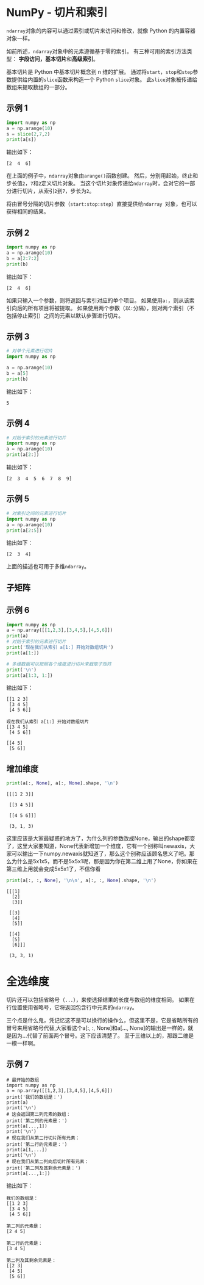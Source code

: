 # NumPy - 切片和索引

`ndarray`对象的内容可以通过索引或切片来访问和修改，就像 Python 的内置容器对象一样。

如前所述，`ndarray`对象中的元素遵循基于零的索引。 有三种可用的索引方法类型： **字段访问，基本切片**和**高级索引**。

基本切片是 Python 中基本切片概念到 n 维的扩展。 通过将`start`，`stop`和`step`参数提供给内置的`slice`函数来构造一个 Python `slice`对象。 此`slice`对象被传递给数组来提取数组的一部分。

## 示例 1

```python
import numpy as np
a = np.arange(10)
s = slice(2,7,2)  
print(a[s])
```

输出如下：

```
[2  4  6]

```

在上面的例子中，`ndarray`对象由`arange()`函数创建。 然后，分别用起始，终止和步长值`2`，`7`和`2`定义切片对象。 当这个切片对象传递给`ndarray`时，会对它的一部分进行切片，从索引`2`到`7`，步长为`2`。

将由冒号分隔的切片参数（`start:stop:step`）直接提供给`ndarray `对象，也可以获得相同的结果。

## 示例 2

```python
import numpy as np
a = np.arange(10)
b = a[2:7:2]  
print(b)
```

输出如下：

```
[2  4  6]
```

如果只输入一个参数，则将返回与索引对应的单个项目。 如果使用`a:`，则从该索引向后的所有项目将被提取。 如果使用两个参数（以`:`分隔），则对两个索引（不包括停止索引）之间的元素以默认步骤进行切片。

## 示例 3

```python
# 对单个元素进行切片  
import numpy as np

a = np.arange(10)
b = a[5]  
print(b)
```

输出如下：

```
5
```

## 示例 4

```python
# 对始于索引的元素进行切片  
import numpy as np
a = np.arange(10)  
print(a[2:])
```

输出如下：

```
[2  3  4  5  6  7  8  9]

```

## 示例 5

```python
# 对索引之间的元素进行切片  
import numpy as np
a = np.arange(10)  
print(a[2:5])
```

输出如下：

```
[2  3  4]

```

上面的描述也可用于多维`ndarray`。
## 子矩阵
## 示例 6

```python
import numpy as np
a = np.array([[1,2,3],[3,4,5],[4,5,6]])  
print(a)
# 对始于索引的元素进行切片  
print('现在我们从索引 a[1:] 开始对数组切片') 
print(a[1:])

# 多维数据可以按照各个维度进行切片来截取子矩阵
print('\n')
print(a[1:3, 1:])
```

输出如下：

```
[[1 2 3]
 [3 4 5]
 [4 5 6]]

现在我们从索引 a[1:] 开始对数组切片
[[3 4 5]
 [4 5 6]]

[[4 5]
 [5 6]]
```
## 增加维度
```python
print(a[:, None], a[:, None].shape, '\n')
```
```
[[[1 2 3]]

 [[3 4 5]]

 [[4 5 6]]] 

 (3, 1, 3) 
```
这里应该是大家最疑惑的地方了，为什么列的参数改成None，输出的shape都变了，这里大家要知道，None代表新增加一个维度，它有一个别称叫newaxis，大家可以输出一下numpy.newaxis就知道了，那么这个别称应该顾名思义了吧。那么为什么是5x1x5，而不是5x5x1呢，那是因为你在第二维上用了None，你如果在第三维上用就会变成5x5x1了，不信你看
```python
print(a[:, :, None], '\n\n', a[:, :, None].shape, '\n')
```
```
[[[1]
  [2]
  [3]]

 [[3]
  [4]
  [5]]

 [[4]
  [5]
  [6]]] 

 (3, 3, 1) 
```

# 全选维度
切片还可以包括省略号（`...`），来使选择结果的长度与数组的维度相同。 如果在行位置使用省略号，它将返回包含行中元素的`ndarray`。

三个点是什么鬼，凭记忆这不是可以换行的操作么，但这里不是，它是省略所有的冒号来用省略号代替,大家看这个a[:, :, None]和a[…, None]的输出是一样的，就是因为…代替了前面两个冒号。这下应该清楚了。
至于三维以上的，那跟二维是一模一样啊。

## 示例 7

```
# 最开始的数组  
import numpy as np
a = np.array([[1,2,3],[3,4,5],[4,5,6]])  
print('我们的数组是：') 
print(a)
print('\n')
# 这会返回第二列元素的数组：  
print('第二列的元素是：')
print(a[...,1])
print('\n')  
# 现在我们从第二行切片所有元素：  
print('第二行的元素是：')
print(a[1,...])
print('\n')
# 现在我们从第二列向后切片所有元素：
print('第二列及其剩余元素是：')
print(a[...,1:])
```

输出如下：

```
我们的数组是：
[[1 2 3]
 [3 4 5]
 [4 5 6]]

第二列的元素是：
[2 4 5]

第二行的元素是：
[3 4 5]

第二列及其剩余元素是：
[[2 3]
 [4 5]
 [5 6]]

```